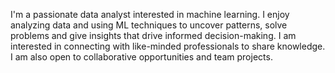 I'm a passionate data analyst interested in machine learning.  I enjoy analyzing data and using ML techniques to uncover patterns, solve problems and give insights that drive informed decision-making. I am interested in connecting with like-minded professionals to share knowledge. I am also open to collaborative opportunities and team projects.

<!---
dgeorge1010/dgeorge1010 is a ✨ special ✨ repository because its `README.md` (this file) appears on your GitHub profile.
You can click the Preview link to take a look at your changes.
--->
